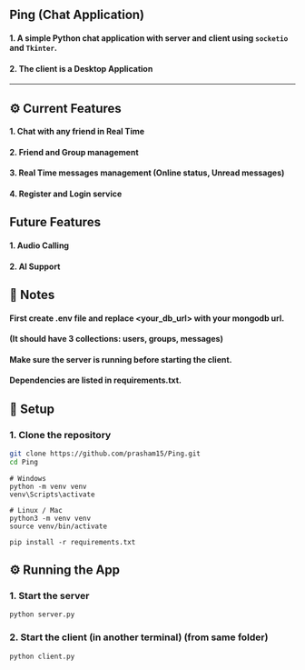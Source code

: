 ## Ping (Chat Application)

 #### 1. A simple Python chat application with **server** and **client** using `socketio` and `Tkinter`.
 #### 2. The client is a Desktop Application
---

## ⚙️ Current Features

#### 1. Chat with any friend in Real Time
#### 2. Friend and Group management
#### 3. Real Time messages management (Online status, Unread messages)
#### 4. Register and Login service

## Future Features

#### 1. Audio Calling
#### 2. AI Support



## 📜 Notes

#### First create .env file and replace <your_db_url> with your mongodb url.
#### (It should have 3 collections: users, groups, messages)
#### Make sure the server is running before starting the client.
#### Dependencies are listed in requirements.txt.


## 🚀 Setup

### 1. Clone the repository
```bash
git clone https://github.com/prasham15/Ping.git
cd Ping
```

```cmd/bash
# Windows
python -m venv venv
venv\Scripts\activate

# Linux / Mac
python3 -m venv venv
source venv/bin/activate
```

```
pip install -r requirements.txt
```

## ⚙️ Running the App

### 1. Start the server
```
python server.py
```
### 2. Start the client (in another terminal) (from same folder)
```
python client.py
```
